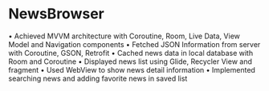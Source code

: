 # NewsBrowser

•	Achieved MVVM architecture with Coroutine, Room, Live Data, View Model and Navigation components
•	Fetched JSON Information from server with Coroutine, GSON, Retrofit
•	Cached news data in local database with Room and Coroutine
•	Displayed news list using Glide, Recycler View and fragment
•	Used WebView to show news detail information
•	Implemented searching news and adding favorite news in saved list 
